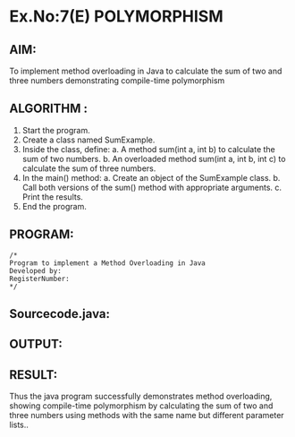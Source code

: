 # Ex.No:7(E)  POLYMORPHISM

## AIM:

To implement method overloading in Java to calculate the sum of two and three numbers demonstrating compile-time polymorphism

## ALGORITHM :

1.	Start the program.
2.	Create a class named SumExample.
3.	Inside the class, define:
     a.	A method sum(int a, int b) to calculate the sum of two numbers.
     b.	An overloaded method sum(int a, int b, int c) to calculate the sum of three numbers.
4.	In the main() method:
      a.	Create an object of the SumExample class.
      b.	Call both versions of the sum() method with appropriate arguments.
      c.	Print the results.
5.	End the program.

## PROGRAM:
 ```
/*
Program to implement a Method Overloading in Java
Developed by: 
RegisterNumber:  
*/
```

## Sourcecode.java:







## OUTPUT:



## RESULT:

Thus the  java program successfully demonstrates method overloading, showing compile-time polymorphism by calculating the sum of two and three numbers using methods with the same name but different parameter lists..


